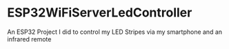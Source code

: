 # ESP32WiFiServerLedController
An ESP32 Project I did to control my LED Stripes via my smartphone and an infrared remote
